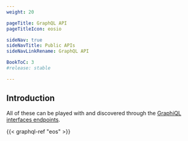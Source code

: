 ```yaml
---
weight: 20

pageTitle: GraphQL API
pageTitleIcon: eosio

sideNav: true
sideNavTitle: Public APIs
sideNavLinkRename: GraphQL API

BookToC: 3
#release: stable

---
```


## Introduction

All of these can be played with and discovered through the
[GraphiQL interfaces endpoints](../networks-endpoints).


{{< graphql-ref "eos" >}}
